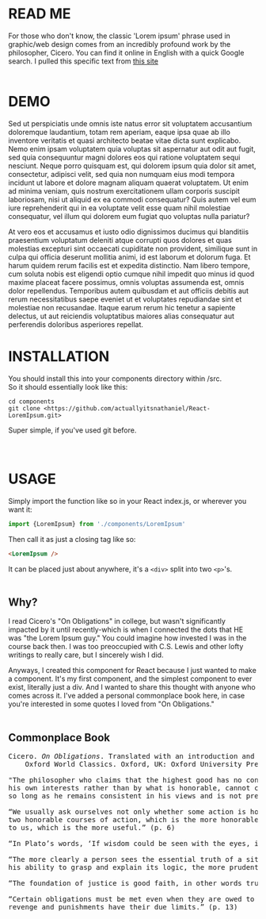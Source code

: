 # READ ME

For those who don't know, the classic 'Lorem ipsum' phrase used in graphic/web design comes from an incredibly profound work by the philosopher, Cicero. You can find it online in English with a quick Google search. I pulled this specific text from [this site](https://www.lipsum.com/)
</br>
</br>

# DEMO

<p>
    Sed ut perspiciatis unde omnis iste natus error sit voluptatem accusantium
    doloremque laudantium, totam rem aperiam, eaque ipsa quae ab illo inventore
    veritatis et quasi architecto beatae vitae dicta sunt explicabo. Nemo enim ipsam
    voluptatem quia voluptas sit aspernatur aut odit aut fugit, sed quia consequuntur
    magni dolores eos qui ratione voluptatem sequi nesciunt. Neque porro quisquam est,
    qui dolorem ipsum quia dolor sit amet, consectetur, adipisci velit, sed quia non
    numquam eius modi tempora incidunt ut labore et dolore magnam aliquam quaerat voluptatem.
    Ut enim ad minima veniam, quis nostrum exercitationem ullam corporis suscipit laboriosam,
    nisi ut aliquid ex ea commodi consequatur? Quis autem vel eum iure reprehenderit qui
    in ea voluptate velit esse quam nihil molestiae consequatur, vel illum qui dolorem eum
    fugiat quo voluptas nulla pariatur?
</p>
<p>
    At vero eos et accusamus et iusto odio dignissimos ducimus qui blanditiis praesentium
    voluptatum deleniti atque corrupti quos dolores et quas molestias excepturi sint occaecati
    cupiditate non provident, similique sunt in culpa qui officia deserunt mollitia animi,
    id est laborum et dolorum fuga. Et harum quidem rerum facilis est et expedita distinctio.
    Nam libero tempore, cum soluta nobis est eligendi optio cumque nihil impedit quo minus
    id quod maxime placeat facere possimus, omnis voluptas assumenda est, omnis dolor
    repellendus. Temporibus autem quibusdam et aut officiis debitis aut rerum necessitatibus
    saepe eveniet ut et voluptates repudiandae sint et molestiae non recusandae. Itaque earum
    rerum hic tenetur a sapiente delectus, ut aut reiciendis voluptatibus maiores alias
    consequatur aut perferendis doloribus asperiores repellat.
</p>

# INSTALLATION

You should install this into your components directory within /src.  
So it should essentially look like this:

```
cd components
git clone <https://github.com/actuallyitsnathaniel/React-LoremIpsum.git>
```

Super simple, if you've used git before.  
</br>
</br>

# USAGE

Simply import the function like so in your React index.js, or wherever you want it:

```JavaScript
import {LoremIpsum} from './components/LoremIpsum'
```

Then call it as just a closing tag like so:

```html
<LoremIpsum />
```

It can be placed just about anywhere, it's a `<div>` split into two `<p>`'s.
</br>
</br>

## Why?

I read Cicero's "On Obligations" in college, but wasn't significantly impacted by it until recently-which is when I connected the dots that HE was "the Lorem Ipsum guy." You could imagine how invested I was in the course back then. I was too preoccupied with C.S. Lewis and other lofty writings to really care, but I sincerely wish I did.

Anyways, I created this component for React because I just wanted to make a component. It's my first component, and the simplest component to ever exist, literally just a div. And I wanted to share this thought with anyone who comes across it. I've added a personal commonplace book here, in case you're interested in some quotes I loved from "On Obligations."
</br>
</br>

## Commonplace Book

<pre>Cicero. <i>On Obligations</i>. Translated with an introduction and notes by P. G. Walsh.
    Oxford World Classics. Oxford, UK: Oxford University Press, 2000 (reissued 2008).

"The philosopher who claims that the highest good has no connection with virtue, and measures it by 
his own interests rather than by what is honorable, cannot cultivate friendship, justice, or generosity 
so long as he remains consistent in his views and is not prevailed upon by his own nature." (p. 4)

“We usually ask ourselves not only whether some action is honorable or base, but also, when there are 
two honorable courses of action, which is the more honorable; and again, if two useful courses lie open 
to us, which is the more useful.” (p. 6)

“In Plato’s words, ‘If wisdom could be seen with the eyes, it would arouse astonishing feelings of love for it.’” (p. 7)

“The more clearly a person sees the essential truth of a situation, and the keener and swifter is 
his ability to grasp and explain its logic, the more prudent and wise he is commonly and justifiably regarded.” (p. 8)

“The foundation of justice is good faith, in other words truthfully abiding by our words and agreements.” (p. 10)

“Certain obligations must be met even when they are owed to persons who have wronged us, for 
revenge and punishments have their due limits.” (p. 13)
</pre>
